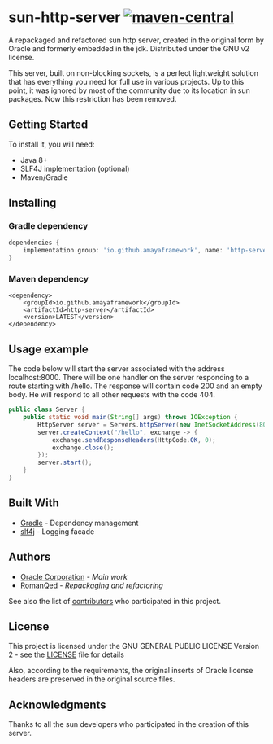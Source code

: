 # sun-http-server [![maven-central](https://img.shields.io/maven-central/v/io.github.amayaframework/http-server?color=blue)](https://repo1.maven.org/maven2/io/github/amayaframework/http-server/)

A repackaged and refactored sun http server, created in the original form by Oracle and formerly embedded in the jdk.
Distributed under the GNU v2 license.

This server, built on non-blocking sockets, is a perfect lightweight solution that has everything you need
for full use in various projects. Up to this point, it was ignored by most of the community due to its location
in sun packages. Now this restriction has been removed.

## Getting Started

To install it, you will need:

* Java 8+
* SLF4J implementation (optional)
* Maven/Gradle

## Installing

### Gradle dependency

```Groovy
dependencies {
    implementation group: 'io.github.amayaframework', name: 'http-server', version: 'LATEST'
}
```

### Maven dependency

```
<dependency>
    <groupId>io.github.amayaframework</groupId>
    <artifactId>http-server</artifactId>
    <version>LATEST</version>
</dependency>
```

## Usage example

The code below will start the server associated with the address localhost:8000.
There will be one handler on the server responding to a route starting with /hello.
The response will contain code 200 and an empty body.
He will respond to all other requests with the code 404.

```Java
public class Server {
    public static void main(String[] args) throws IOException {
        HttpServer server = Servers.httpServer(new InetSocketAddress(8000), 0);
        server.createContext("/hello", exchange -> {
            exchange.sendResponseHeaders(HttpCode.OK, 0);
            exchange.close();
        });
        server.start();
    }
}
```

## Built With

* [Gradle](https://gradle.org) - Dependency management
* [slf4j](https://www.slf4j.org) - Logging facade

## Authors

* [Oracle Corporation](https://www.oracle.com) - *Main work*
* [RomanQed](https://github.com/RomanQed) - *Repackaging and refactoring*

See also the list of [contributors](https://github.com/AmayaFramework/sun-http-server/contributors) who participated in
this project.

## License

This project is licensed under the GNU GENERAL PUBLIC LICENSE Version 2 - see the [LICENSE](LICENSE) file for details

Also, according to the requirements, the original inserts of Oracle
license headers are preserved in the original source files.

## Acknowledgments

Thanks to all the sun developers who participated in the creation of this server.
